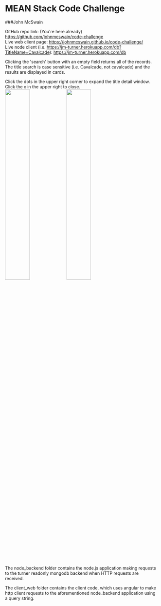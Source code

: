 # MEAN Stack Code Challenge

###John McSwain

<p>

GitHub repo link: (You're here already) https://github.com/johnmcswain/code-challenge<br>
Live web client page: https://johnmcswain.github.io/code-challenge/<br>
Live node client (i.e. https://jm-turner.herokuapp.com/db?TitleName=Cavalcade): https://jm-turner.herokuapp.com/db<br>

Clicking the 'search' button with an empty field returns all of the records. The title search is case sensitive (i.e. Cavalcade, not cavalcade) and the results are displayed in cards.<br>

Click the dots in the upper right corner to expand the title detail window. Click the x in the upper right to close.<br>
<img src="https://dl.dropboxusercontent.com/u/609330/closed.png" width="40%"><img src="https://dl.dropboxusercontent.com/u/609330/open.png" width="40%"><br>
The node_backend folder contains the node.js application making requests to the turner readonly mongodb backend when HTTP requests are received.

The client_web folder contains the client code, which uses angular to make http client requests to the aforementioned node_backend application using a query string.
</p>
